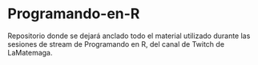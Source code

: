 # Programando-en-R
Repositorio donde se dejará anclado todo el material utilizado durante las sesiones de stream de Programando en R, del canal de Twitch de LaMatemaga.
